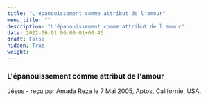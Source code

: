 ```yaml
---
title: "L'épanouissement comme attribut de l'amour"
menu_title: ""
description: "L'épanouissement comme attribut de l'amour"
date: 2022-06-01 06:00:01+00:46
draft: False
hidden: True
weight:
---
```

### L'épanouissement comme attribut de l'amour

Jésus - reçu par Amada Reza le 7 Mai 2005, Aptos, Californie, USA.



